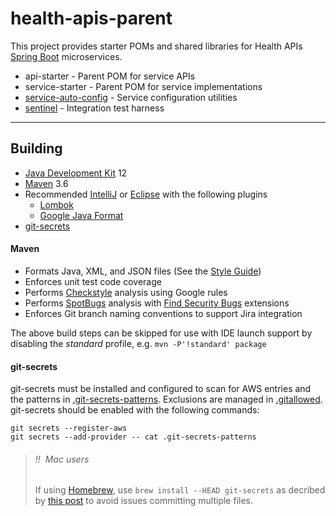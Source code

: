 # health-apis-parent

This project provides starter POMs and shared libraries for Health APIs
[Spring Boot](https://spring.io/projects/spring-boot) microservices.
- api-starter - Parent POM for service APIs
- service-starter - Parent POM for service implementations
- [service-auto-config](service-auto-config/README.md) - Service configuration utilities
- [sentinel](sentinel/README.md) - Integration test harness

----

## Building
- [Java Development Kit](https://openjdk.java.net/) 12
- [Maven](http://maven.apache.org/) 3.6
- Recommended [IntelliJ](https://www.jetbrains.com/idea/)
  or [Eclipse](https://www.eclipse.org/downloads/packages/installer)
  with the following plugins
  - [Lombok](https://projectlombok.org/)
  - [Google Java Format](https://github.com/google/google-java-format)
- [git-secrets](https://github.com/awslabs/git-secrets)    

#### Maven
- Formats Java, XML, and JSON files
  (See the [Style Guide](https://google.github.io/styleguide/javaguide.html))
- Enforces unit test code coverage
- Performs [Checkstyle](http://checkstyle.sourceforge.net/) analysis using Google rules
- Performs [SpotBugs](https://spotbugs.github.io/) analysis
  with [Find Security Bugs](http://find-sec-bugs.github.io/) extensions
- Enforces Git branch naming conventions to support Jira integration

The above build steps can be skipped for use with IDE launch support by disabling the
_standard_ profile, e.g. `mvn -P'!standard' package`

#### git-secrets
git-secrets must be installed and configured to scan for AWS entries and the patterns in
[.git-secrets-patterns](.git-secrets-patterns). Exclusions are managed in 
[.gitallowed](.gitallowed).
git-secrets should be enabled with the following commands:

```
git secrets --register-aws
git secrets --add-provider -- cat .git-secrets-patterns
```

> ###### !!  Mac users
> If using [Homebrew](https://brew.sh/), use `brew install --HEAD git-secrets` as decribed
> by [this post](https://github.com/awslabs/git-secrets/issues/65#issuecomment-416382565) to
> avoid issues committing multiple files.
